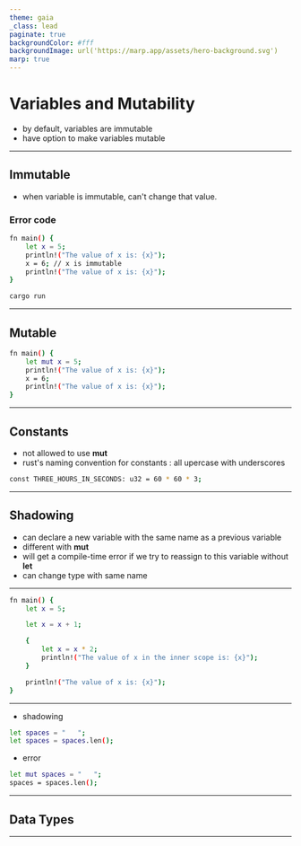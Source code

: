 ```yaml
---
theme: gaia
_class: lead
paginate: true
backgroundColor: #fff
backgroundImage: url('https://marp.app/assets/hero-background.svg')
marp: true
---
```


# **Variables and Mutability**

- by default, variables are immutable
- have option to make variables mutable

---

## Immutable

- when variable is immutable, can't change that value.

### Error code

```bash
fn main() {
    let x = 5;
    println!("The value of x is: {x}");
    x = 6; // x is immutable
    println!("The value of x is: {x}");
}
```

```bash
cargo run
```

---

## Mutable

```bash
fn main() {
    let mut x = 5;
    println!("The value of x is: {x}");
    x = 6;
    println!("The value of x is: {x}");
}
```

---

## Constants

- not allowed to use **mut**
- rust's naming convention for constants : all upercase with underscores

```bash
const THREE_HOURS_IN_SECONDS: u32 = 60 * 60 * 3;
```

---

## Shadowing

- can declare a new variable with the same name as a previous variable
- different with **mut**
- will get a compile-time error if we try to reassign to this variable without **let**
- can change type with same name

---

```bash
fn main() {
    let x = 5;

    let x = x + 1;

    {
        let x = x * 2;
        println!("The value of x in the inner scope is: {x}");
    }

    println!("The value of x is: {x}");
}
```

---

- shadowing

```bash
let spaces = "   ";
let spaces = spaces.len();

```

- error

```bash
let mut spaces = "   ";
spaces = spaces.len();
```

---

## Data Types

---
